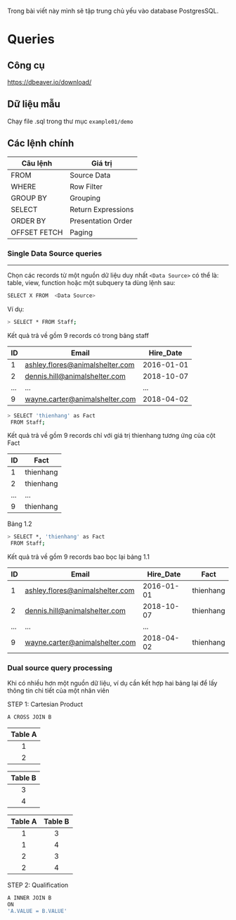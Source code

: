 Trong bài viết này mình sẽ tập trung chủ yếu vào database PostgresSQL.

# Queries

## Công cụ

<https://dbeaver.io/download/>

## Dữ liệu mẫu

Chạy file .sql trong thư mục `example01/demo`

## Các lệnh chính

| Câu lệnh  | Giá trị |
| ------------- | ------------- |
| FROM  | Source Data  |
| WHERE  | Row Filter  |
| GROUP BY  | Grouping  |
| SELECT  | Return Expressions  |
| ORDER BY  | Presentation Order  |
| OFFSET FETCH  | Paging  |

### Single Data Source queries

---
Chọn các records từ một nguồn dữ liệu duy nhất `<Data Source>` có thể là: table, view, function hoặc một subquery ta dùng lệnh sau:

```sh
SELECT X FROM  <Data Source>
```

Ví dụ:

```sh
> SELECT * FROM Staff;
```

Kết quả trả về gồm 9 records có trong bảng staff

| ID  | Email | Hire_Date |
| ------------- | ------------- | ------------- |
| 1  | ashley.flores@animalshelter.com  |2016-01-01  |
| 2  | dennis.hill@animalshelter.com  |2018-10-07  |
| ...  | ...  |...  |
| 9  | wayne.carter@animalshelter.com  |2018-04-02  |

```sh
> SELECT 'thienhang' as Fact
 FROM Staff;
```

Kết quả trả về gồm 9 records chỉ với giá trị thienhang tương ứng của cột Fact

| ID  | Fact |
| ------------- | ------------- |
| 1  | thienhang  |
| 2  | thienhang  |
| ...  | ...  |...  |
| 9  | thienhang  |
Bảng 1.2

```sh
> SELECT *, 'thienhang' as Fact
 FROM Staff;
```

Kết quả trả về gồm 9 records bao bọc lại bảng 1.1

| ID  | Email | Hire_Date | Fact |
| ------------- | ------------- | ------------- | ------------- |
| 1  | ashley.flores@animalshelter.com  |2016-01-01  |thienhang  |
| 2  | dennis.hill@animalshelter.com  |2018-10-07  |thienhang  |
| ...  | ...  |...  |
| 9  | wayne.carter@animalshelter.com  |2018-04-02  |thienhang  |

### Dual source query processing

Khi có nhiều hơn một nguồn dữ liệu, ví dụ cần kết hợp hai bảng lại để lấy thông tin chi tiết của một nhân viên

STEP 1: Cartesian Product

```sh
A CROSS JOIN B
```

| Table A |
| :---:   |
| 1 |
| 2 |

| Table B |
| :---:   |
| 3 |
| 4 |

| Table A | Table B    |
| :---:   | :---: |
| 1 | 3   |
| 1 | 4   |
| 2 | 3   |
| 2 | 4   |

STEP 2: Qualification

```sh
A INNER JOIN B
ON
'A.VALUE = B.VALUE'
```
